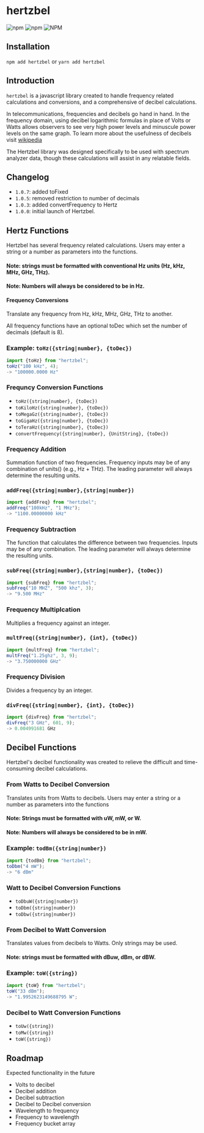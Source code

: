 # hertzbel

![npm](https://img.shields.io/npm/v/hertzbel)
![npm](https://img.shields.io/npm/dw/hertzbel)
![NPM](https://img.shields.io/npm/l/hertzbel)

## Installation

`npm add hertzbel` or `yarn add hertzbel`

## Introduction

`hertzbel` is a javascript library created to handle frequency related calculations and conversions, and a comprehensive of decibel calculations.

In telecommunications, frequencies and decibels go hand in hand. In the frequency domain, using decibel logarithmic formulas in place of Volts or Watts allows observers to see very high power levels and minuscule power levels on the same graph. To learn more about the usefulness of decibels visit [wikipedia](<https://en.wikipedia.org/wiki/Decibel#:~:text=The%20decibel%20(symbol%3A%20dB),level%20or%20field%20level%2C%20respectively.>)

The Hertzbel library was designed specifically to be used with spectrum analyzer data, though these calculations will assist in any relatable fields.

## Changelog

- `1.0.7`: added toFixed
- `1.0.5`: removed restriction to number of decimals
- `1.0.3`: added convertFrequency to Hertz
- `1.0.0`: initial launch of Hertzbel.

## Hertz Functions

Hertzbel has several frequency related calculations. Users may enter a string or a number as parameters into the functions.

#### Note: strings must be formatted with conventional Hz units (Hz, kHz, MHz, GHz, THz).

#### Note: Numbers will always be considered to be in Hz.

#### Frequency Conversions

Translate any frequency from Hz, kHz, MHz, GHz, THz to another.

All frequency functions have an optional toDec which set the number of decimals (default is 8).

### Example: `toHz({string|number}, {toDec})`

```js
import {toHz} from "hertzbel";
toHz("100 kHz", 4);
-> "100000.0000 Hz"
```

### Frequncy Conversion Functions

- `toHz({string|number}, {toDec})`
- `toKiloHz({string|number}, {toDec})`
- `toMegaGz({string|number}, {toDec})`
- `toGigaHz({string|number}, {toDec})`
- `toTeraHz({string|number}, {toDec})`
- `convertFrequency({string|number}, {UnitString}, {toDec})`

### Frequency Addition

Summation function of two frequencies. Frequency inputs may be of any combination of units() (e.g., Hz + THz). The leading parameter will always determine the resulting units.

### `addFreq({string|number},{string|number})`

```js
import {addFreq} from "hertzbel";
addFreq("100kHz", "1 MHz");
-> "1100.00000000 kHz"
```

### Frequency Subtraction

The function that calculates the difference between two frequencies. Inputs may be of any combination. The leading parameter will always determine the resulting units.

### `subFreq({string|number},{string|number}, {toDec})`

```js
import {subFreq} from "hertzbel";
subFreq("10 MHZ", "500 khz", 3);
-> "9.500 MHz"
```

### Frequency Multiplcation

Multiplies a frequency against an integer.

### `multFreq({string|number}, {int}, {toDec})`

```js
import {multFreq} from "hertzbel";
multFreq("1.25ghz", 3, 9);
-> "3.750000000 GHz"
```

### Frequency Division

Divides a frequency by an integer.

### `divFreq({string|number}, {int}, {toDec})`

```js
import {divFreq} from "hertzbel";
divFreq("3 GHz", 601, 9);
-> 0.004991681 GHz
```

## Decibel Functions

Hertzbel's decibel functionality was created to relieve the difficult and time-consuming decibel calculations.

### From Watts to Decibel Conversion

Translates units from Watts to decibels. Users may enter a string or a number as parameters into the functions

#### Note: Strings must be formatted with uW, mW, or W.

#### Note: Numbers will always be considered to be in mW.

### Example: `todBm({string|number})`

```js
import {todBm} from "hertzbel";
toDbm("4 mW");
-> "6 dBm"
```

### Watt to Decibel Conversion Functions

- `toDbuW({string|number})`
- `toDbm({string|number})`
- `toDbw({string|number})`

### From Decibel to Watt Conversion

Translates values from decibels to Watts. Only strings may be used.

#### Note: strings must be formatted with dBuw, dBm, or dBW.

### Example: `toW({string})`

```js
import {toW} from "hertzbel";
toW("33 dBm");
-> "1.9952623149688795 W";
```

### Decibel to Watt Conversion Functions

- `toUw({string})`
- `toMw({string})`
- `toW({string})`

## Roadmap

Expected functionality in the future

- Volts to decibel
- Decibel addition
- Decibel subtraction
- Decibel to Decibel conversion
- Wavelength to frequency
- Frequency to wavelength
- Frequency bucket array
